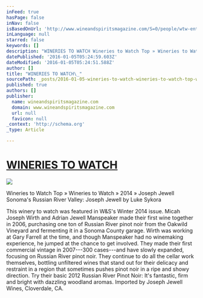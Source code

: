 ```yaml
---
inFeed: true
hasPage: false
inNav: false
isBasedOnUrl: 'http://www.wineandspiritsmagazine.com/S=0/people/wtw-entry/joseph-jewell'
inLanguage: null
starred: false
keywords: []
description: "WINERIES TO WATCH Wineries to Watch Top » Wineries to Watch » 2014 » Joseph Jewell    Sonoma’s Russian River Valley: Joseph Jewell by Luke Sykora \_\_\_luke_sykora"
datePublished: '2016-01-05T05:24:59.603Z'
dateModified: '2016-01-05T05:24:51.588Z'
author: []
title: "WINERIES TO WATCH\_"
sourcePath: _posts/2016-01-05-wineries-to-watch-wineries-to-watch-top-wineries-to-watch.md
published: true
authors: []
publisher:
  name: wineandspiritsmagazine.com
  domain: www.wineandspiritsmagazine.com
  url: null
  favicon: null
_context: 'http://schema.org'
_type: Article

---
```

# [WINERIES TO WATCH ][0]
![](https://the-grid-user-content.s3-us-west-2.amazonaws.com/76749a74-47ea-485f-a01b-c0f05dfe2e19.jpg)

Wineries to Watch Top » Wineries to Watch » 2014 » Joseph Jewell Sonoma's Russian River Valley: Joseph Jewell by Luke Sykora  

This winery to watch was featured in W&S's Winter 2014 issue. Micah Joseph Wirth and Adrian Jewell Manspeaker made their first wine together in 2006, purchasing one ton of Russian River pinot noir from the Oakwild Vineyard and fermenting it in a Sonoma County garage. Wirth was working at Gary Farrell at the time, and though Manspeaker had no winemaking experience, he jumped at the chance to get involved. They made their first commercial vintage in 2007---300 cases---and have slowly expanded, focusing on Russian River pinot noir. They continue to do all the cellar work themselves, bottling unfiltered wines that stand out for their delicacy and restraint in a region that sometimes pushes pinot noir in a ripe and showy direction. Try their basic 2012 Russian River Pinot Noir: It's fantastic, firm and bright with dazzling woodland aromas. Imported by Joseph Jewell Wines, Cloverdale, CA.

[0]: http://www.wineandspiritsmagazine.com/S=0/people/wtw-entry/joseph-jewell